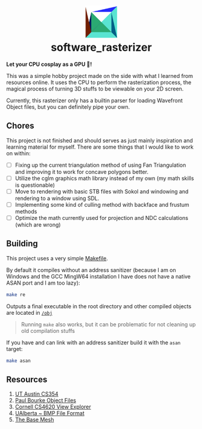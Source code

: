 <h1 align="center">
<img src="./meta/logo.png" width=86/><br/>software_rasterizer
</h1>

**Let your CPU cosplay as a GPU 💅!**

This was a simple hobby project made on the side with what I learned from resources online. It uses the CPU
to perform the rasterization process, the magical process of turning 3D stuffs to be viewable on your 2D screen.

Currently, this rasterizer only has a builtin parser for loading Wavefront Object files, but you can definitely
pipe your own.

## Chores

This project is not finished and should serves as just mainly inspiration and learning material for myself. There are some things
that I would like to work on within:

- [ ] Fixing up the current triangulation method of using Fan Triangulation and improving it to work for concave polygons better.
- [ ] Utilize the cglm graphics math library instead of my own (my math skills is questionable)
- [ ] Move to rendering with basic STB files with Sokol and windowing and rendering to a window using SDL.
- [ ] Implementing some kind of culling method with backface and frustum methods
- [ ] Optimize the math currently used for projection and NDC calculations (which are wrong)

## Building

This project uses a very simple [Makefile](./Makefile).

By default it compiles without an address sanitizer (because I am on Windows and the GCC MingW64 installation I have
does not have a native ASAN port and I am too lazy):

```bash
make re
```

Outputs a final executable in the root directory and other compiled objects are located in [`/obj`](./obj/)

> Running `make` also works, but it can be problematic for not cleaning up old compilation stuffs

If you have and can link with an address sanitizer build it with the `asan` target:

```bash
make asan
```

## Resources

1. [UT Austin CS354](https://www.cs.utexas.edu/~theshark/courses/cs354/lectures.html)
2. [Paul Bourke Object Files](https://paulbourke.net/dataformats/obj/)
3. [Cornell CS4620 View Explorer](https://www.cs.cornell.edu/courses/cs4620/2019fa/demos/view_explore/view_explore_ortho.html)
4. [UAlberta ~ BMP File Format](https://www.ece.ualberta.ca/~elliott/ee552/studentAppNotes/2003_w/misc/bmp_file_format/bmp_file_format.htm)
5. [The Base Mesh](https://www.thebasemesh.com/model-library)
